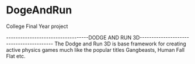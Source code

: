 # DogeAndRun
College Final Year project


-----------------------------------DODGE AND RUN 3D----------------------------------------- 
The Dodge and Run 3D is base framework for creating active physics 
games much like the popular titles Gangbeasts, Human Fall Flat etc.
